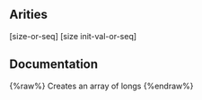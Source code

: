 ## Arities
[size-or-seq]
[size init-val-or-seq]

## Documentation
{%raw%}
Creates an array of longs
{%endraw%}
